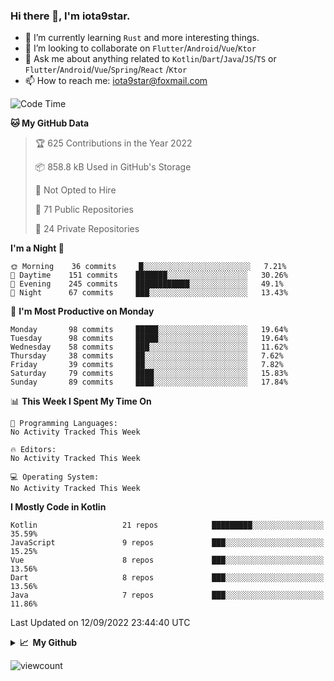 ### Hi there 👋, I'm iota9star.

- 🌱 I’m currently learning `Rust` and more interesting things.
- 👯 I’m looking to collaborate on `Flutter`/`Android`/`Vue`/`Ktor`
- 💬 Ask me about anything related to `Kotlin`/`Dart`/`Java`/`JS`/`TS` or `Flutter`/`Android`/`Vue`/`Spring`/`React`
  /`Ktor`
- 📫 How to reach me: [iota9star@foxmail.com](iota9star@foxmail.com)



<!--START_SECTION:waka-->
![Code Time](http://img.shields.io/badge/Code%20Time-3%2C090%20hrs%2054%20mins-blue)

**🐱 My GitHub Data** 

> 🏆 625 Contributions in the Year 2022
 > 
> 📦 858.8 kB Used in GitHub's Storage 
 > 
> 🚫 Not Opted to Hire
 > 
> 📜 71 Public Repositories 
 > 
> 🔑 24 Private Repositories  
 > 
**I'm a Night 🦉** 

```text
🌞 Morning    36 commits     █░░░░░░░░░░░░░░░░░░░░░░░░   7.21% 
🌆 Daytime    151 commits    ███████░░░░░░░░░░░░░░░░░░   30.26% 
🌃 Evening    245 commits    ████████████░░░░░░░░░░░░░   49.1% 
🌙 Night      67 commits     ███░░░░░░░░░░░░░░░░░░░░░░   13.43%

```
📅 **I'm Most Productive on Monday** 

```text
Monday       98 commits     █████░░░░░░░░░░░░░░░░░░░░   19.64% 
Tuesday      98 commits     █████░░░░░░░░░░░░░░░░░░░░   19.64% 
Wednesday    58 commits     ███░░░░░░░░░░░░░░░░░░░░░░   11.62% 
Thursday     38 commits     ██░░░░░░░░░░░░░░░░░░░░░░░   7.62% 
Friday       39 commits     ██░░░░░░░░░░░░░░░░░░░░░░░   7.82% 
Saturday     79 commits     ████░░░░░░░░░░░░░░░░░░░░░   15.83% 
Sunday       89 commits     ████░░░░░░░░░░░░░░░░░░░░░   17.84%

```


📊 **This Week I Spent My Time On** 

```text
💬 Programming Languages: 
No Activity Tracked This Week

🔥 Editors: 
No Activity Tracked This Week

💻 Operating System: 
No Activity Tracked This Week

```

**I Mostly Code in Kotlin** 

```text
Kotlin                   21 repos            █████████░░░░░░░░░░░░░░░░   35.59% 
JavaScript               9 repos             ███░░░░░░░░░░░░░░░░░░░░░░   15.25% 
Vue                      8 repos             ███░░░░░░░░░░░░░░░░░░░░░░   13.56% 
Dart                     8 repos             ███░░░░░░░░░░░░░░░░░░░░░░   13.56% 
Java                     7 repos             ███░░░░░░░░░░░░░░░░░░░░░░   11.86%

```



 Last Updated on 12/09/2022 23:44:40 UTC
<!--END_SECTION:waka-->

<details>
  <summary><b>📈&nbsp;&nbsp;My Github</b></summary>
  <br>
  <img src='https://github-profile-trophy.vercel.app/?username=iota9star'>
  <img src='https://bad-apple-github-readme.vercel.app/api?show_bg=1&username=iota9star&hide_title=true'>
  <img src='http://cr-skills-chart-widget.azurewebsites.net/api/api?username=iota9star'>
</details>


![viewcount](https://count.getloli.com/get/@iota9star?theme=rule34)

